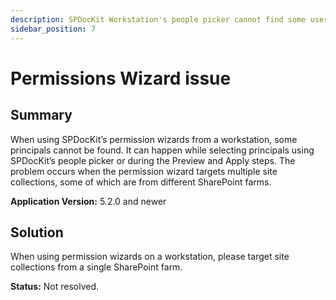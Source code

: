 ```yaml
---
description: SPDocKit Workstation's people picker cannot find some users when using the permission wizards.
sidebar_position: 7
---
```


# Permissions Wizard issue

## **Summary**

When using SPDocKit’s permission wizards from a workstation, some principals cannot be found. It can happen while selecting principals using SPDocKit’s people picker or during the Preview and Apply steps. The problem occurs when the permission wizard targets multiple site collections, some of which are from different SharePoint farms.

**Application Version:** 5.2.0 and newer

## **Solution**

When using permission wizards on a workstation, please target site collections from a single SharePoint farm.

**Status:** Not resolved.

